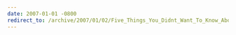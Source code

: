 ```yaml
---
date: 2007-01-01 -0800
redirect_to: /archive/2007/01/02/Five_Things_You_Didnt_Want_To_Know_About_Me.aspx/
---
```


